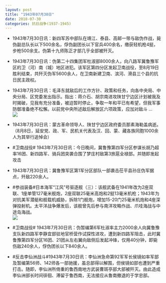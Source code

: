 ```yaml
---
layout: post
title: "1943年07月30日"
date: 2018-07-30
categories: 抗日战争(1937-1945)
---
```


<meta name="referrer" content="no-referrer" />

- 1943年7月30日讯：新四军苏中部队在靖江、泰县、高邮一带与敌伪作战，毙伪副总队长以下500余名，俘伪副团长以下官兵400余名，缴获轻机枪4挺，步枪500余支。伪第十九师陈正才部几乎全部被歼灭。 

- 1943年7月30日讯：伪第二十四集团军杜淑部8000余人，向八路军冀鲁豫军区的卫（河）南（城）地区进犯。该军区第四分区发起卫南战役，至8月19日胜利结束，共歼灭伪军5600余人，在卫南新建卫南、滨河、滑县三个县的抗日民主政权。 

- 1943年7月30日讯：毛泽东就敌后的工作方针、政策和任务，向各中央局、中央分局、区党委发出指示。指出：蒋介石、胡宗南进攻陕甘宁边区计划被我及时揭破，见我有充分准备，被迫暂时停止，争取一年和平已有希望，但我军事防御准备绝不松懈。以前党中央所述敌后解放区六项政策，应加对敌斗 ... <br/><img src="https://wx2.sinaimg.cn/large/aca367d8ly1fts526cl18j20c80ayjrh.jpg" />

- 1943年7月30日讯：蒙古革命领导人、陕甘宁边区政府委员那素海勒盖病逝。（8月8日，延安党、政、军、民机关代表及汉、回、蒙、藏各族同胞1000余人为其举行追悼会） 

- #卫南战役# 1943年7月30日讯：今日晚间，冀鲁豫第四军分区参谋长胡乃超率16团、新四路军、骑兵团突袭合围了梦庄村敌第3旅扈全禄部。并随即发起攻击 

- 1943年7月30日讯：冀鲁豫军区第1军分区部队一部袭击茌平县孙庄伪军据点，歼敌220余人。 

- #参战装备#日本海军“江风”号驱逐舰（三）：该舰武备在1941年改为2座双联、1座单管127毫米舰炮，2座双联25毫米高炮和2挺13毫米机枪；1943年为对抗美军潜艇和舰载机威胁，拆除1门舰炮，增加15-20门25毫米机炮和4座深弹投射机。太平洋战争爆发后，该舰曾先后参与南洋攻略作战、爪哇海战与中途岛海战。 <br/><img src="https://wx3.sinaimg.cn/large/aca367d8ly1ftrnq1rws9j20dz0cpadj.jpg" />

- #卫南战役# 1943年7月30日讯：伪暂编第6军杜淑率主力2000余人向冀鲁豫支队新四路军李静宜部驻地官桥营作试探性进攻，遭到新四路军阻击，此时冀鲁豫第四军分区16团、21团从左右翼向敌侧后发起冲锋，仅用40分钟，即毙伤敌240余人，俘伪团长以下840余人。 

- #反击李仙洲战斗#1943年7月30日讯：李仙洲急命第92军军长侯镜如率军部及暂编第56师、142师各一部驰援，虽总部得以解围，但侯镜如部也遭到严重打击。随即，李仙洲所倚重的鲁西南地方武装曹斑亭部大部被歼灭。由此造成李仙洲部长时间徘徊、滞留于鲁西南，无法接应从鲁南撤退的于学忠部。 

